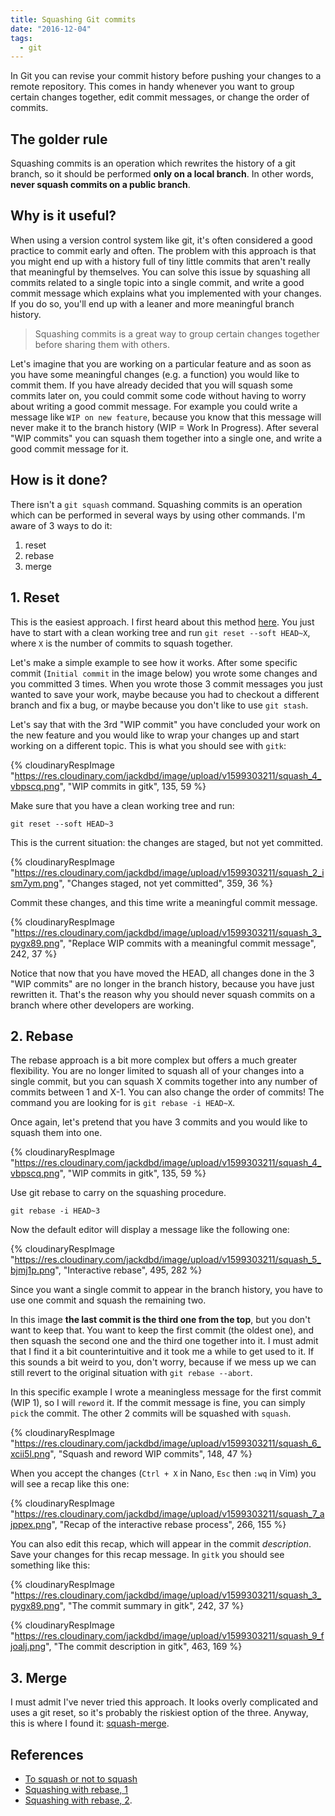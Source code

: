 ```yaml
---
title: Squashing Git commits
date: "2016-12-04"
tags:
  - git
---
```


In Git you can revise your commit history before pushing your changes to a remote repository. This comes in handy whenever you want to group certain changes together, edit commit messages, or change the order of commits.

## The golder rule

Squashing commits is an operation which rewrites the history of a git branch, so it should be performed **only on a local branch**. In other words, **never squash commits on a public branch**.

## Why is it useful?

When using a version control system like git, it's often considered a good practice to commit early and often. The problem with this approach is that you might end up with a history full of tiny little commits that aren't really that meaningful by themselves. You can solve this issue by squashing all commits related to a single topic into a single commit, and write a good commit message which explains what you implemented with your changes. If you do so, you'll end up with a leaner and more meaningful branch history.

> Squashing commits is a great way to group certain changes together before sharing them with others.

Let's imagine that you are working on a particular feature and as soon as you have some meaningful changes (e.g. a function) you would like to commit them. If you have already decided that you will squash some commits later on, you could commit some code without having to worry about writing a good commit message. For example you could write a message like `WIP on new feature`, because you know that this message will never make it to the branch history (WIP = Work In Progress). After several "WIP commits" you can squash them together into a single one, and write a good commit message for it.

## How is it done?

There isn't a `git squash` command. Squashing commits is an operation which can be performed in several ways by using other commands. I'm aware of 3 ways to do it:

1. reset
2. rebase
3. merge

## 1. Reset

This is the easiest approach. I first heard about this method [here](http://stackoverflow.com/a/7275658). You just have to start with a clean working tree and run `git reset --soft HEAD~X`, where `X` is the number of commits to squash together.

Let's make a simple example to see how it works.
After some specific commit (`Initial commit` in the image below) you wrote some changes and you committed 3 times. When you wrote those 3 commit messages you just wanted to save your work, maybe because you had to checkout a different branch and fix a bug, or maybe because you don't like to use `git stash`.

Let's say that with the 3rd "WIP commit" you have concluded your work on the new feature and you would like to wrap your changes up and start working on a different topic. This is what you should see with `gitk`:

{% cloudinaryRespImage
"https://res.cloudinary.com/jackdbd/image/upload/v1599303211/squash_4_vbpscq.png",
"WIP commits in gitk",
135, 59 %}

Make sure that you have a clean working tree and run:

```shell
git reset --soft HEAD~3
```

This is the current situation: the changes are staged, but not yet committed.

{% cloudinaryRespImage
"https://res.cloudinary.com/jackdbd/image/upload/v1599303211/squash_2_ism7ym.png",
"Changes staged, not yet committed",
359, 36 %}

Commit these changes, and this time write a meaningful commit message.

{% cloudinaryRespImage
"https://res.cloudinary.com/jackdbd/image/upload/v1599303211/squash_3_pygx89.png",
"Replace WIP commits with a meaningful commit message",
242, 37 %}

Notice that now that you have moved the HEAD, all changes done in the 3 "WIP commits" are no longer in the branch history, because you have just rewritten it. That's the reason why you should never squash commits on a branch where other developers are working.

## 2. Rebase

The rebase approach is a bit more complex but offers a much greater flexibility. You are no longer limited to squash all of your changes into a single commit, but you can squash X commits together into any number of commits between 1 and X-1. You can also change the order of commits!
The command you are looking for is `git rebase -i HEAD~X`.

Once again, let's pretend that you have 3 commits and you would like to squash them into one.

{% cloudinaryRespImage
"https://res.cloudinary.com/jackdbd/image/upload/v1599303211/squash_4_vbpscq.png",
"WIP commits in gitk",
135, 59 %}

Use git rebase to carry on the squashing procedure.

```shell
git rebase -i HEAD~3
```

Now the default editor will display a message like the following one:

{% cloudinaryRespImage
"https://res.cloudinary.com/jackdbd/image/upload/v1599303211/squash_5_bjmj1p.png",
"Interactive rebase",
495, 282 %}

Since you want a single commit to appear in the branch history, you have to use one commit and squash the remaining two.

In this image **the last commit is the third one from the top**, but you don't want to keep that. You want to keep the first commit (the oldest one), and then squash the second one and the third one together into it. I must admit that I find it a bit counterintuitive and it took me a while to get used to it. If this sounds a bit weird to you, don't worry, because if we mess up we can still revert to the original situation with `git rebase --abort`.

In this specific example I wrote a meaningless message for the first commit (WIP 1), so I will `reword` it. If the commit message is fine, you can simply `pick` the commit. The other 2 commits will be squashed with `squash`.

{% cloudinaryRespImage
"https://res.cloudinary.com/jackdbd/image/upload/v1599303211/squash_6_xcii5l.png",
"Squash and reword WIP commits",
148, 47 %}

When you accept the changes (`Ctrl + X` in Nano, `Esc` then `:wq` in Vim) you will see a recap like this one:

{% cloudinaryRespImage
"https://res.cloudinary.com/jackdbd/image/upload/v1599303211/squash_7_ajppex.png",
"Recap of the interactive rebase process",
266, 155 %}

You can also edit this recap, which will appear in the commit _description_. Save your changes for this recap message. In `gitk` you should see something like this:

{% cloudinaryRespImage
"https://res.cloudinary.com/jackdbd/image/upload/v1599303211/squash_3_pygx89.png",
"The commit summary in gitk",
242, 37 %}

{% cloudinaryRespImage
"https://res.cloudinary.com/jackdbd/image/upload/v1599303211/squash_9_fjoalj.png",
"The commit description in gitk",
463, 169 %}

## 3. Merge

I must admit I've never tried this approach. It looks overly complicated and uses a git reset, so it's probably the riskiest option of the three. Anyway, this is where I found it:
[squash-merge](http://stackoverflow.com/a/5190323).

## References

* [To squash or not to squash](http://jamescooke.info/git-to-squash-or-not-to-squash.html)
* [Squashing with rebase, 1](https://ariejan.net/2011/07/05/git-squash-your-latests-commits-into-one/)
* [Squashing with rebase, 2](https://git-scm.com/book/en/v2/Git-Tools-Rewriting-History).
